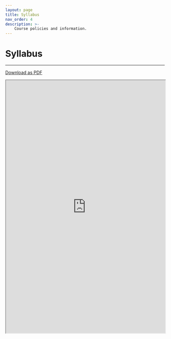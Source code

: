 ```yaml
---
layout: page
title: Syllabus
nav_order: 4
description: >-
    Course policies and information.
---
```


# Syllabus

<hr>

<a href="https://ph142-ucb.github.io/fa23/src/ph142-syllabus-fa2023.pdf">Download as PDF</a>

<iframe src="https://ph142-ucb.github.io/fa23/src/ph142-syllabus-fa2023.pdf" width="100%" height="800"></iframe>